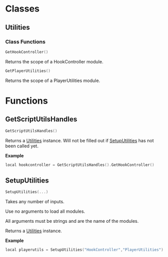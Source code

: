 # Classes

## Utilities

### Class Functions

```c++
GetHookController()
```
Returns the scope of a HookController module.
```c++
GetPlayerUtilities()
```
Returns the scope of a PlayerUtilities module.

# Functions

## GetScriptUtilsHandles

```c++
GetScriptUtilsHandles()
```
Returns a [Utilities](#utilities) instance. Will not be filled out if [SetupUtilities](#setuputilities) has not been called yet.

**Example**
```c++
local hookcontroller = GetScriptUtilsHandles().GetHookController()
```

## SetupUtilities

```c++
SetupUtilities(...)
```
Takes any number of inputs.

Use no arguments to load all modules.

All arguments must be strings and are the name of the modules.

Returns a [Utilities](#utilities) instance.

**Example**
```c++
local playerutils = SetupUtilities("HookController","PlayerUtilities").GetPlayerUtilities()
```



